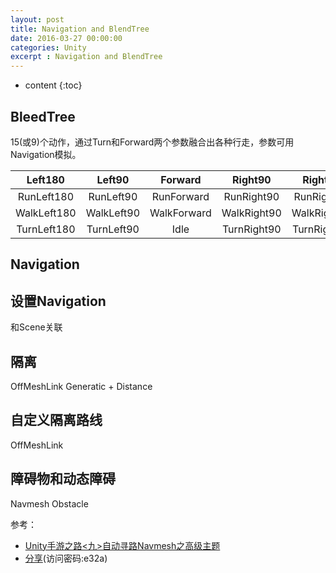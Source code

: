 ```yaml
---
layout: post
title: Navigation and BlendTree
date: 2016-03-27 00:00:00
categories: Unity
excerpt : Navigation and BlendTree
---
```


* content
{:toc}

## BleedTree

15(或9)个动作，通过Turn和Forward两个参数融合出各种行走，参数可用Navigation模拟。

| Left180 | Left90 | Forward | Right90 | Right180 |
| :---: | :---: | :---: | :---: | :---: |
| RunLeft180 | RunLeft90 | RunForward | RunRight90 | RunRight180 |
| WalkLeft180 | WalkLeft90 | WalkForward | WalkRight90 | WalkRight180 |
| TurnLeft180 | TurnLeft90 | Idle | TurnRight90 | TurnRight180 |

## Navigation

## 设置Navigation

和Scene关联

## 隔离

OffMeshLink Generatic + Distance

## 自定义隔离路线

OffMeshLink

## 障碍物和动态障碍

Navmesh Obstacle

参考：

- [Unity手游之路<九>自动寻路Navmesh之高级主题](http://blog.csdn.net/janeky/article/details/17492531)
- [分享](https://yunpan.cn/cqyqUKBLTQS76)(访问密码:e32a)